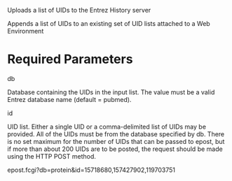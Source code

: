 Uploads a list of UIDs to the Entrez History server

Appends a list of UIDs to an existing set of UID lists attached to a Web Environment

Required Parameters
=================
db

Database containing the UIDs in the input list. The value must be a valid Entrez database name (default = pubmed).

id

UID list. Either a single UID or a comma-delimited list of UIDs may be provided. All of the UIDs must be from the database specified by db. There is no set maximum for the number of UIDs that can be passed to epost, but if more than about 200 UIDs are to be posted, the request should be made using the HTTP POST method.

epost.fcgi?db=protein&id=15718680,157427902,119703751

